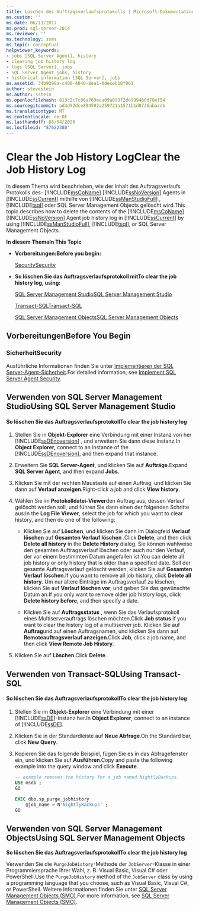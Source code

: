 ```yaml
---
title: Löschen des Auftragsverlaufsprotokolls | Microsoft-Dokumentation
ms.custom: ''
ms.date: 06/13/2017
ms.prod: sql-server-2014
ms.reviewer: ''
ms.technology: ssms
ms.topic: conceptual
helpviewer_keywords:
- jobs [SQL Server Agent], history
- clearing job history log
- logs [SQL Server], jobs
- SQL Server Agent jobs, history
- historical information [SQL Server], jobs
ms.assetid: 34b9398a-c409-4040-8ea1-0deceb18f961
author: stevestein
ms.author: sstein
ms.openlocfilehash: 813c2c7c86a769eea09a093f2de999460d78ef54
ms.sourcegitcommit: ad4d92dce894592a259721a1571b1d8736abacdb
ms.translationtype: MT
ms.contentlocale: de-DE
ms.lasthandoff: 08/04/2020
ms.locfileid: "87622380"
---
```

# <a name="clear-the-job-history-log"></a><span data-ttu-id="a46d8-102">Clear the Job History Log</span><span class="sxs-lookup"><span data-stu-id="a46d8-102">Clear the Job History Log</span></span>
  <span data-ttu-id="a46d8-103">In diesem Thema wird beschrieben, wie der Inhalt des Auftragsverlaufs Protokolls des- [!INCLUDE[msCoName](../../includes/msconame-md.md)] [!INCLUDE[ssNoVersion](../../includes/ssnoversion-md.md)] Agents in [!INCLUDE[ssCurrent](../../includes/sscurrent-md.md)] mithilfe von [!INCLUDE[ssManStudioFull](../../includes/ssmanstudiofull-md.md)] , [!INCLUDE[tsql](../../includes/tsql-md.md)] oder SQL Server Management Objects gelöscht wird.</span><span class="sxs-lookup"><span data-stu-id="a46d8-103">This topic describes how to delete the contents of the [!INCLUDE[msCoName](../../includes/msconame-md.md)] [!INCLUDE[ssNoVersion](../../includes/ssnoversion-md.md)] Agent job history log in [!INCLUDE[ssCurrent](../../includes/sscurrent-md.md)] by using [!INCLUDE[ssManStudioFull](../../includes/ssmanstudiofull-md.md)], [!INCLUDE[tsql](../../includes/tsql-md.md)], or SQL Server Management Objects.</span></span>  
  
 <span data-ttu-id="a46d8-104">**In diesem Thema**</span><span class="sxs-lookup"><span data-stu-id="a46d8-104">**In This Topic**</span></span>  
  
-   <span data-ttu-id="a46d8-105">**Vorbereitungen:**</span><span class="sxs-lookup"><span data-stu-id="a46d8-105">**Before you begin:**</span></span>  
  
     [<span data-ttu-id="a46d8-106">Security</span><span class="sxs-lookup"><span data-stu-id="a46d8-106">Security</span></span>](#Security)  
  
-   <span data-ttu-id="a46d8-107">**So löschen Sie das Auftragsverlaufsprotokoll mit**</span><span class="sxs-lookup"><span data-stu-id="a46d8-107">**To clear the job history log, using:**</span></span>  
  
     [<span data-ttu-id="a46d8-108">SQL Server Management Studio</span><span class="sxs-lookup"><span data-stu-id="a46d8-108">SQL Server Management Studio</span></span>](#SSMS)  
  
     [<span data-ttu-id="a46d8-109">Transact-SQL</span><span class="sxs-lookup"><span data-stu-id="a46d8-109">Transact-SQL</span></span>](#TSQL)  
  
     [<span data-ttu-id="a46d8-110">SQL Server Management Objects</span><span class="sxs-lookup"><span data-stu-id="a46d8-110">SQL Server Management Objects</span></span>](#SMO)  
  
##  <a name="before-you-begin"></a><a name="BeforeYouBegin"></a> <span data-ttu-id="a46d8-111">Vorbereitungen</span><span class="sxs-lookup"><span data-stu-id="a46d8-111">Before You Begin</span></span>  
  
###  <a name="security"></a><a name="Security"></a> <span data-ttu-id="a46d8-112">Sicherheit</span><span class="sxs-lookup"><span data-stu-id="a46d8-112">Security</span></span>  
 <span data-ttu-id="a46d8-113">Ausführliche Informationen finden Sie unter [Implementieren der SQL Server-Agent-Sicherheit](implement-sql-server-agent-security.md).</span><span class="sxs-lookup"><span data-stu-id="a46d8-113">For detailed information, see [Implement SQL Server Agent Security](implement-sql-server-agent-security.md).</span></span>  
  
##  <a name="using-sql-server-management-studio"></a><a name="SSMS"></a> <span data-ttu-id="a46d8-114">Verwenden von SQL Server Management Studio</span><span class="sxs-lookup"><span data-stu-id="a46d8-114">Using SQL Server Management Studio</span></span>  
  
#### <a name="to-clear-the-job-history-log"></a><span data-ttu-id="a46d8-115">So löschen Sie das Auftragsverlaufsprotokoll</span><span class="sxs-lookup"><span data-stu-id="a46d8-115">To clear the job history log</span></span>  
  
1.  <span data-ttu-id="a46d8-116">Stellen Sie in **Objekt-Explorer** eine Verbindung mit einer Instanz von her [!INCLUDE[ssDEnoversion](../../includes/ssdenoversion-md.md)] , und erweitern Sie dann diese Instanz.</span><span class="sxs-lookup"><span data-stu-id="a46d8-116">In **Object Explorer,** connect to an instance of the [!INCLUDE[ssDEnoversion](../../includes/ssdenoversion-md.md)], and then expand that instance.</span></span>  
  
2.  <span data-ttu-id="a46d8-117">Erweitern Sie **SQL Server-Agent**, und klicken Sie auf **Aufträge**.</span><span class="sxs-lookup"><span data-stu-id="a46d8-117">Expand **SQL Server Agent**, and then expand **Jobs**.</span></span>  
  
3.  <span data-ttu-id="a46d8-118">Klicken Sie mit der rechten Maustaste auf einen Auftrag, und klicken Sie dann auf **Verlauf anzeigen**.</span><span class="sxs-lookup"><span data-stu-id="a46d8-118">Right-click a job and click **View history**.</span></span>  
  
4.  <span data-ttu-id="a46d8-119">Wählen Sie im **Protokolldatei-Viewer**den Auftrag aus, dessen Verlauf gelöscht werden soll, und führen Sie dann einen der folgenden Schritte aus:</span><span class="sxs-lookup"><span data-stu-id="a46d8-119">In the **Log File Viewer**, select the job for which you want to clear history, and then do one of the following:</span></span>  
  
    -   <span data-ttu-id="a46d8-120">Klicken Sie auf **Löschen**, und klicken Sie dann im Dialogfeld **Verlauf löschen** auf **Gesamten Verlauf löschen** .</span><span class="sxs-lookup"><span data-stu-id="a46d8-120">Click **Delete**, and then click **Delete all history** in the **Delete History** dialog.</span></span> <span data-ttu-id="a46d8-121">Sie können wahlweise den gesamten Auftragsverlauf löschen oder auch nur den Verlauf, der vor einem bestimmten Datum angefallen ist.</span><span class="sxs-lookup"><span data-stu-id="a46d8-121">You can delete all job history or only history that is older than a specified date.</span></span> <span data-ttu-id="a46d8-122">Soll der gesamte Auftragsverlauf gelöscht werden, klicken Sie auf **Gesamten Verlauf löschen**.</span><span class="sxs-lookup"><span data-stu-id="a46d8-122">If you want to remove all job history, click **Delete all history**.</span></span> <span data-ttu-id="a46d8-123">Um nur ältere Einträge im Auftragsverlauf zu löschen, klicken Sie auf **Verlauf löschen vor**, und geben Sie das gewünschte Datum an.</span><span class="sxs-lookup"><span data-stu-id="a46d8-123">If you only want to remove older job history logs, click **Delete history before**, and then specify a date.</span></span>  
  
    -   <span data-ttu-id="a46d8-124">Klicken Sie auf **Auftragsstatus** , wenn Sie das Verlaufsprotokoll eines Multiserverauftrags löschen möchten.</span><span class="sxs-lookup"><span data-stu-id="a46d8-124">Click **Job status** if you want to clear the history log of a multiserver job.</span></span> <span data-ttu-id="a46d8-125">Klicken Sie auf **Auftrag**und auf einen Auftragsnamen, und klicken Sie dann auf **Remoteauftragsverlauf anzeigen**.</span><span class="sxs-lookup"><span data-stu-id="a46d8-125">Click **Job**, click a job name, and then click **View Remote Job History**.</span></span>  
  
5.  <span data-ttu-id="a46d8-126">Klicken Sie auf **Löschen**.</span><span class="sxs-lookup"><span data-stu-id="a46d8-126">Click **Delete**.</span></span>  
  
##  <a name="using-transact-sql"></a><a name="TSQL"></a> <span data-ttu-id="a46d8-127">Verwenden von Transact-SQL</span><span class="sxs-lookup"><span data-stu-id="a46d8-127">Using Transact-SQL</span></span>  
  
#### <a name="to-clear-the-job-history-log"></a><span data-ttu-id="a46d8-128">So löschen Sie das Auftragsverlaufsprotokoll</span><span class="sxs-lookup"><span data-stu-id="a46d8-128">To clear the job history log</span></span>  
  
1.  <span data-ttu-id="a46d8-129">Stellen Sie im **Objekt-Explorer** eine Verbindung mit einer [!INCLUDE[ssDE](../../includes/ssde-md.md)]-Instanz her.</span><span class="sxs-lookup"><span data-stu-id="a46d8-129">In **Object Explorer**, connect to an instance of [!INCLUDE[ssDE](../../includes/ssde-md.md)].</span></span>  
  
2.  <span data-ttu-id="a46d8-130">Klicken Sie in der Standardleiste auf **Neue Abfrage**.</span><span class="sxs-lookup"><span data-stu-id="a46d8-130">On the Standard bar, click **New Query**.</span></span>  
  
3.  <span data-ttu-id="a46d8-131">Kopieren Sie das folgende Beispiel, fügen Sie es in das Abfragefenster ein, und klicken Sie auf **Ausführen**.</span><span class="sxs-lookup"><span data-stu-id="a46d8-131">Copy and paste the following example into the query window and click **Execute**.</span></span>  
  
    ```sql
    -- example removes the history for a job named NightlyBackups.  
    USE msdb ;  
    GO  
  
    EXEC dbo.sp_purge_jobhistory  
        @job_name = N'NightlyBackups' ;  
    GO  
    ```  
  
##  <a name="using-sql-server-management-objects"></a><a name="SMO"></a><span data-ttu-id="a46d8-132">Verwenden von SQL Server Management Objects</span><span class="sxs-lookup"><span data-stu-id="a46d8-132">Using SQL Server Management Objects</span></span>  
 <span data-ttu-id="a46d8-133">**So löschen Sie das Auftragsverlaufsprotokoll**</span><span class="sxs-lookup"><span data-stu-id="a46d8-133">**To clear the job history log**</span></span>  
  
 <span data-ttu-id="a46d8-134">Verwenden Sie die `PurgeJobHistory`-Methode der `JobServer`-Klasse in einer Programmiersprache Ihrer Wahl, z. B. Visual Basic, Visual C# oder PowerShell.</span><span class="sxs-lookup"><span data-stu-id="a46d8-134">Use the `PurgeJobHistory` method of the `JobServer` class by using a programming language that you choose, such as Visual Basic, Visual C#, or PowerShell.</span></span> <span data-ttu-id="a46d8-135">Weitere Informationen finden Sie unter [SQL Server Management Objects (SMO)](https://msdn.microsoft.com/library/ms162169.aspx).</span><span class="sxs-lookup"><span data-stu-id="a46d8-135">For more information, see [SQL Server Management Objects (SMO)](https://msdn.microsoft.com/library/ms162169.aspx).</span></span>  
  
  
